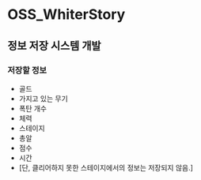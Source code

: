 # OSS_WhiterStory
## 정보 저장 시스템 개발
### 저장할 정보
 - 골드
 - 가지고 있는 무기
 - 폭탄 개수
 - 체력
 - 스테이지
 - 총알
 - 점수
 - 시간
 - [단, 클리어하지 못한 스테이지에서의 정보는 저장되지 않음.]
